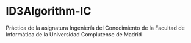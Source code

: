 # ID3Algorithm-IC
Práctica de la asignatura Ingeniería del Conocimiento de la Facultad de Informática de la Universidad Complutense de Madrid
